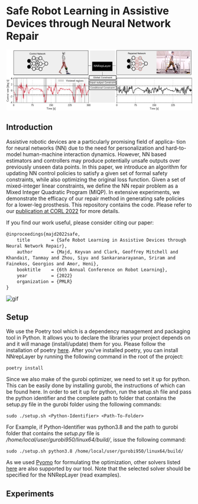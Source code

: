 
# Safe Robot Learning in Assistive Devices through Neural Network Repair 
![teaser](teaser.png)

## Introduction
Assistive robotic devices are a particularly promising field of applica- tion for neural networks (NN) due to the need for personalization and hard-to-model human-machine interaction dynamics. However, NN based estimators and controllers may produce potentially unsafe outputs over previously unseen data points. In this paper, we introduce an algorithm for updating NN control policies to satisfy a given set of formal safety constraints, while also optimizing the original loss function. Given a set of mixed-integer linear constraints, we define the NN repair problem as a Mixed Integer Quadratic Program (MIQP). In extensive experiments, we demonstrate the efficacy of our repair method in generating safe policies for a lower-leg prosthesis. This repository contains the code. Please refer to our [publication at CORL 2022](https://openreview.net/pdf?id=X4228W0QpvN) for more details.

If you find our work useful, please consider citing our paper:
```
@inproceedings{majd2022safe,
    title        = {Safe Robot Learning in Assistive Devices through Neural Network Repair},
    author       = {Majd, Keyvan and Clark, Geoffrey Mitchell and Khandait, Tanmay and Zhou, Siyu and Sankaranarayanan, Sriram and Fainekos, Georgios and Amor, Heni},
    booktitle    = {6th Annual Conference on Robot Learning},
    year         = {2022}
    organization = {PMLR}
}
```

![gif](walking_gif.gif)

## Setup
We use the Poetry tool which is a dependency management and packaging tool in Python. It allows you to declare the libraries your project depends on and it will manage (install/update) them for you. Please follow the installation of poetry [here](https://python-poetry.org/docs/#installation). After you've installed poetry, you can install NNrepLayer by running the following command in the root of the project:

    poetry install

Since we also make of the gurobi optimizer, we need to set it up for python. This can be easily done by installing gurobi, the instructions of which can be found here. In order to set it up for python, run the setup.sh file and pass the python identifier and the complete path to folder that contains the setup.py file in the gurobi folder using the following commands:

    sudo ./setup.sh <Python-Identifier> <Path-To-Folder>

For Example, if Python-Identifier was python3.8 and the path to gurobi folder that contains the *setup.py* file is */home/local/user/gurobi950/linux64/build/*, issue the following command:

    sudo ./setup.sh python3.8 /home/local/user/gurobi950/linux64/build/

As we used [Pyomo](http://www.pyomo.org) for formulating the optimization, other solvers listed [here](https://pyomo.readthedocs.io/en/stable/solving_pyomo_models.html#supported-solvers) are also supported by our tool. Note that the selected solver should be specified for the NNRepLayer (read examples).

## Experiments
